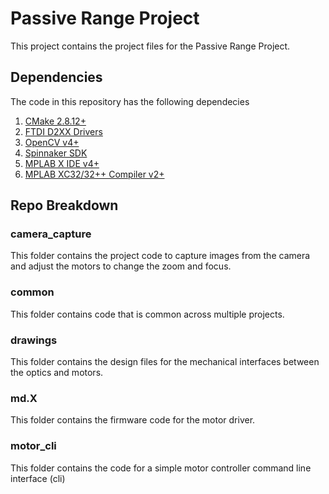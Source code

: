 # Passive Range Project

This project contains the project files for the Passive Range Project.


## Dependencies

The code in this repository has the following dependecies

1. [CMake 2.8.12+](https://cmake.org/download/)
2. [FTDI D2XX Drivers](https://www.ftdichip.com/Drivers/D2XX.htm)
3. [OpenCV v4+](https://opencv.org/releases/)
4. [Spinnaker SDK](https://www.flir.com/products/spinnaker-sdk/)
5. [MPLAB X IDE v4+](https://www.microchip.com/mplab/mplab-x-ide)
6. [MPLAB XC32/32++ Compiler v2+](https://www.microchip.com/mplab/compilers)

## Repo Breakdown

### camera_capture

This folder contains the project code to capture images from the camera and adjust the motors to change the zoom and focus.

### common

This folder contains code that is common across multiple projects.

### drawings

This folder contains the design files for the mechanical interfaces between the optics and motors.

### md.X

This folder contains the firmware code for the motor driver.

### motor_cli

This folder contains the code for a simple motor controller command line interface (cli)



